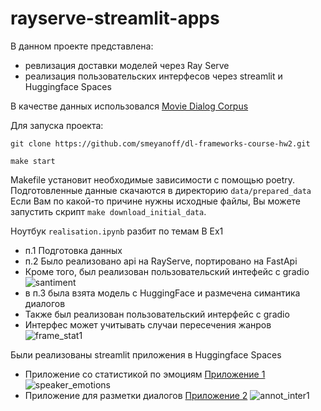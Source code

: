 # rayserve-streamlit-apps

В данном проекте представлена:
- ревлизация доставки моделей через Ray Serve
- реализация пользовательских интерфесов через streamlit и Huggingface Spaces

В качестве данных использовался [Movie Dialog Corpus](https://www.kaggle.com/datasets/Cornell-University/movie-dialog-corpus)

Для запуска проекта:
```
git clone https://github.com/smeyanoff/dl-frameworks-course-hw2.git

make start
```
Makefile установит необходимые зависимости с помощью poetry. Подготовленные данные скачаются в директорию `data/prepared_data`
Если Вам по какой-то причине нужны исходные файлы, Вы можете запустить скрипт `make download_initial_data`.

Ноутбук `realisation.ipynb` разбит по темам
В Ex1 
- п.1 Подготовка данных
- п.2 Было реализовано api на RayServe, портировано на FastApi 
- Кроме того, был реализован пользовательский интефейс с gradio
![santiment](https://github.com/smeyanoff/dl-frameworks-course-hw2/assets/108741347/efed7ee0-fed9-4509-8382-2107aae3d146)
- в п.3 была взята модель c HuggingFace и размечена симантика диалогов
- Также был реализован пользовательский интерфейс с gradio
- Интерфес может учитывать случаи пересечения жанров
![frame_stat1](https://github.com/smeyanoff/dl-frameworks-course-hw2/assets/108741347/8cc54b03-7ba1-48f0-86aa-bf1c751689dc)


Были реализованы streamlit приложения в Huggingface Spaces
- Приложение со статистикой по эмоциям [Приложение 1](https://huggingface.co/spaces/smeyanof/Speaker-Emotions)
![speaker_emotions](https://github.com/smeyanoff/dl-frameworks-course-hw2/assets/108741347/ab049af0-3099-46bd-a16a-30c4b7a960f4)
- Приложение для разметки диалогов [Приложение 2](https://huggingface.co/spaces/smeyanof/annot-interface)
![annot_inter1](https://github.com/smeyanoff/dl-frameworks-course-hw2/assets/108741347/2ec3d866-902a-4c20-8ad4-84c48819ebae)


